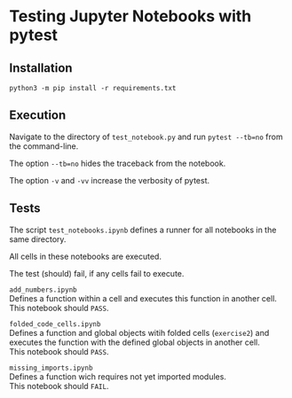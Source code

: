 # Testing Jupyter Notebooks with pytest

## Installation

`python3 -m pip install -r requirements.txt`

## Execution

Navigate to the directory of `test_notebook.py` and run `pytest --tb=no` from the command-line.

The option `--tb=no` hides the traceback from the notebook.

The option `-v` and `-vv` increase the verbosity of pytest.



## Tests

The script `test_notebooks.ipynb` defines a runner for all notebooks in the same directory.

All cells in these notebooks are executed.

The test (should) fail, if any cells fail to execute.

`add_numbers.ipynb`  
Defines a function within a cell and executes this function in another cell.  
This notebook should `PASS`.

`folded_code_cells.ipynb`  
Defines a function and global objects witih folded cells (`exercise2`) and executes the function with the defined global objects in another cell.  
This notebook should `PASS`.

`missing_imports.ipynb`  
Defines a function wich requires not yet imported modules.  
This notebook should `FAIL`.


